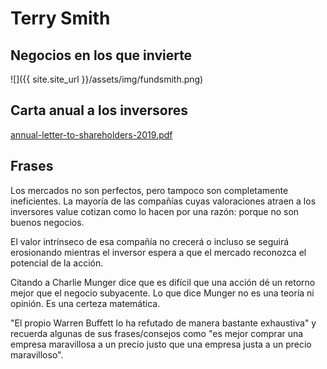 # Terry Smith

## Negocios en los que invierte

![]({{ site.site_url }}/assets/img/fundsmith.png)

## Carta anual a los inversores

[annual-letter-to-shareholders-2019.pdf](https://www.fundsmith.co.uk/docs/default-source/analysis---annual-letters/annual-letter-to-shareholders-2019.pdf?sfvrsn=6)

## Frases 

Los mercados no son perfectos, pero tampoco son completamente ineficientes. La mayoría de las compañías cuyas valoraciones atraen a los inversores value cotizan como lo hacen por una razón: porque no son buenos negocios.

El valor intrínseco de esa compañía no crecerá o incluso se seguirá erosionando mientras el inversor espera a que el mercado reconozca el potencial de la acción.

Citando a Charlie Munger dice que es difícil que una acción dé un retorno mejor que el negocio subyacente. Lo que dice Munger no es una teoría ni opinión. Es una certeza matemática.

"El propio Warren Buffett lo ha refutado de manera bastante exhaustiva" y recuerda algunas de sus frases/consejos como "es mejor comprar una empresa maravillosa a un precio justo que una empresa justa a un precio maravilloso".





